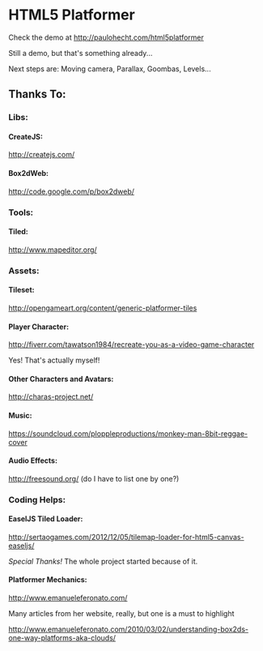 HTML5 Platformer
================

Check the demo at http://paulohecht.com/html5platformer

Still a demo, but that's something already...

Next steps are: Moving camera, Parallax, Goombas, Levels...

<h2>Thanks To:</h2>

<h3>Libs:</h3>

<h4>CreateJS:</h4>
<a href="http://createjs.com/">http://createjs.com/</a>

<h4>Box2dWeb:</h4>
<a href="http://code.google.com/p/box2dweb/">http://code.google.com/p/box2dweb/</a>

<h3>Tools:</h3>

<h4>Tiled:</h4>
<a href="http://www.mapeditor.org/">http://www.mapeditor.org/</a>

<h3>Assets:</h3>

<h4>Tileset:</h4> 
<a href="http://opengameart.org/content/generic-platformer-tiles">http://opengameart.org/content/generic-platformer-tiles</a>

<h4>Player Character: </h4>
<a href="http://fiverr.com/tawatson1984/recreate-you-as-a-video-game-character">http://fiverr.com/tawatson1984/recreate-you-as-a-video-game-character</a>
<p>Yes! That's actually myself!</p>

<h4>Other Characters and Avatars: </h4>
<a href="http://charas-project.net/">http://charas-project.net/</a> 

<h4>Music:</h4>
<a href="https://soundcloud.com/ploppleproductions/monkey-man-8bit-reggae-cover">https://soundcloud.com/ploppleproductions/monkey-man-8bit-reggae-cover</a>

<h4>Audio Effects:</h4>
<a href="http://freesound.org/">http://freesound.org/</a> (do I have to list one by one?)

<h3>Coding Helps:</h3>

<h4>EaselJS Tiled Loader:</h4>
<a href="http://sertaogames.com/2012/12/05/tilemap-loader-for-html5-canvas-easeljs/">http://sertaogames.com/2012/12/05/tilemap-loader-for-html5-canvas-easeljs/</a>
<p><em>Special Thanks!</em> The whole project started because of it.</p>

<h4>Platformer Mechanics:</h4>
<a href="http://www.emanueleferonato.com/">http://www.emanueleferonato.com/ </a>
<p>Many articles from her website, really, but one is a must to highlight</p>
<a href="http://www.emanueleferonato.com/2010/03/02/understanding-box2ds-one-way-platforms-aka-clouds/">http://www.emanueleferonato.com/2010/03/02/understanding-box2ds-one-way-platforms-aka-clouds/</a>
            